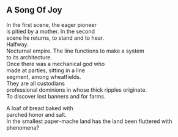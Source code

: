 A Song Of Joy
-------------
In the first scene, the eager pioneer  
is pitied by a mother. In the second  
scene he returns, to stand and to hear.  
Halfway.  
Nocturnal empire. The line functions to make a system  
to its architecture.  
Once there was a mechanical god who  
made at parties, sitting in a line  
segment, among wheatfields.  
They are all custodians  
professional dominions in whose thick ripples originate.  
To discover lost banners and for farms.  
  
A loaf of bread baked with  
parched honor and salt.  
In the smallest paper-mache land has the land been fluttered with phenomena?  
